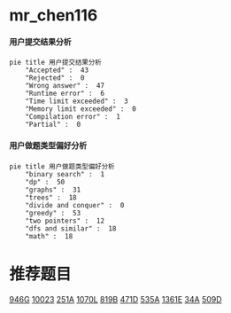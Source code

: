 # mr_chen116

<!-- tabs:start -->



#### **用户提交结果分析**

```mermaid
pie title 用户提交结果分析
    "Accepted" :  43
    "Rejected" :  0
    "Wrong answer" :  47
    "Runtime error" :  6
    "Time limit exceeded" :  3
    "Memory limit exceeded" :  0
    "Compilation error" :  1
    "Partial" :  0
```

#### **用户做题类型偏好分析**

```mermaid
pie title 用户做题类型偏好分析
    "binary search" :  1
    "dp" :  50
    "graphs" :  31
    "trees" :  18
    "divide and conquer" :  0
    "greedy" :  53
    "two pointers" :  12
    "dfs and similar" :  18
    "math" :  18
```



<!-- tabs:end -->
# 推荐题目
[946G](https://codeforces.com/contest/946/problem/G)
[10023](https://codeforces.com/contest/1002/problem/3)
[251A](https://codeforces.com/contest/251/problem/A)
[1070L](https://codeforces.com/contest/1070/problem/L)
[819B](https://codeforces.com/contest/819/problem/B)
[471D](https://codeforces.com/contest/471/problem/D)
[535A](https://codeforces.com/contest/535/problem/A)
[1361E](https://codeforces.com/contest/1361/problem/E)
[34A](https://codeforces.com/contest/34/problem/A)
[509D](https://codeforces.com/contest/509/problem/D)

